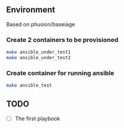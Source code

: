 ## Environment

Based on phusion/baseiage

### Create 2 containers to be provisioned

```bash
make ansible_under_test1
make ansible_under_test2
```

### Create container for running ansible

```bash
make ansible_test
```


## TODO

- [ ] The first playbook
